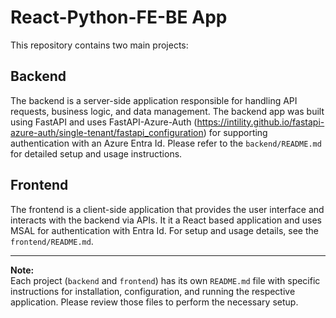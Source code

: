 # React-Python-FE-BE App

This repository contains two main projects:

## Backend

The backend is a server-side application responsible for handling API requests, business logic, and data management. The backend app was built using FastAPI and uses FastAPI-Azure-Auth (https://intility.github.io/fastapi-azure-auth/single-tenant/fastapi_configuration) for supporting authentication with an Azure Entra Id. Please refer to the `backend/README.md` for detailed setup and usage instructions.

## Frontend

The frontend is a client-side application that provides the user interface and interacts with the backend via APIs. It it a React based application and uses MSAL for authentication with Entra Id. For setup and usage details, see the `frontend/README.md`.

---

**Note:**  
Each project (`backend` and `frontend`) has its own `README.md` file with specific instructions for installation, configuration, and running the respective application. Please review those files to perform the necessary setup.

